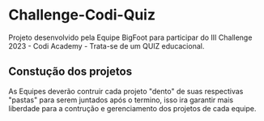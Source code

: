 # Challenge-Codi-Quiz
Projeto desenvolvido pela Equipe BigFoot para participar do III Challenge 2023 - Codi Academy - Trata-se de um QUIZ educacional.

## Constução dos projetos
As Equipes deverão contruir cada projeto "dento" de suas respectivas "pastas" para serem juntados após o termino, isso ira garantir mais liberdade para a contrução e gerenciamento dos projetos de cada equipe.

